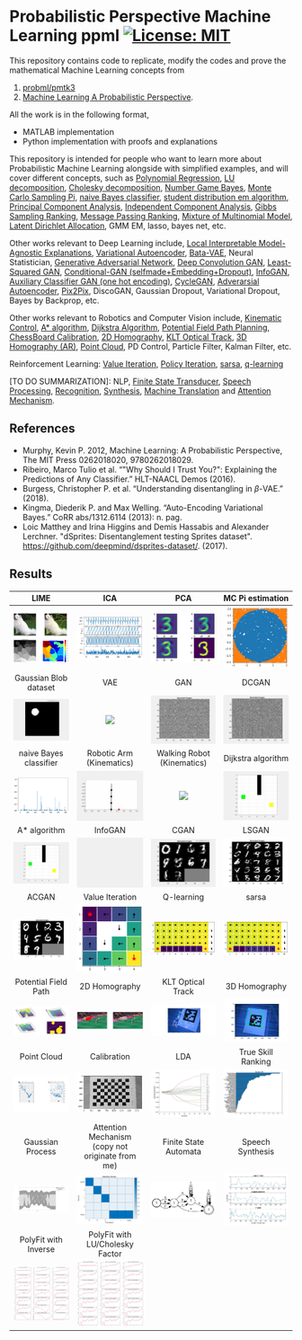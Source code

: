# Probabilistic Perspective Machine Learning ppml [![License: MIT](https://img.shields.io/badge/License-MIT-yellow.svg)](https://opensource.org/licenses/MIT)
This repository contains code to replicate, modify the codes and prove the mathematical Machine Learning concepts from 
1. [probml/pmtk3](https://github.com/probml/pmtk3)
2. [Machine Learning A Probabilistic Perspective](https://doc.lagout.org/science/Artificial%20Intelligence/Machine%20learning/Machine%20Learning_%20A%20Probabilistic%20Perspective%20%5BMurphy%202012-08-24%5D.pdf).  


All the work is in the following format, 
- MATLAB implementation
- Python implementation with proofs and explanations

This repository is intended for people who want to learn more about Probabilistic Machine Learning alongside with simplified examples, and will cover different concepts, such as [Polynomial Regression](https://github.com/zcemycl/ProbabilisticPerspectiveMachineLearning/blob/master/Probabilistic%20Machine%20Learning/Introduction%20to%20Probabilistic%20Machine%20Learning/Linear%20in%20the%20parameters%20regression.ipynb), [LU decomposition](https://github.com/zcemycl/ProbabilisticPerspectiveMachineLearning/blob/master/Probabilistic%20Machine%20Learning/Introduction%20to%20Probabilistic%20Machine%20Learning/Linear%20in%20the%20parameters%20regression.ipynb), [Cholesky decomposition](https://github.com/zcemycl/ProbabilisticPerspectiveMachineLearning/blob/master/Probabilistic%20Machine%20Learning/Introduction%20to%20Probabilistic%20Machine%20Learning/Linear%20in%20the%20parameters%20regression.ipynb), [Number Game Bayes](https://github.com/zcemycl/ProbabilisticPerspectiveMachineLearning/blob/master/Machine%20Learning%20A%20Probabilistic%20Perspective/3GMDD/F3.2/3.2numberGame.ipynb), [Monte Carlo Sampling Pi](https://github.com/zcemycl/ProbabilisticPerspectiveMachineLearning/blob/master/Machine%20Learning%20A%20Probabilistic%20Perspective/2Probability/F2.19/2.19mcEstimatePi.ipynb), [naive Bayes classifier](https://github.com/zcemycl/ProbabilisticPerspectiveMachineLearning/blob/master/Machine%20Learning%20A%20Probabilistic%20Perspective/3GMDD/F3.8/3.8naiveBayesBowDemo.ipynb), [student distribution em algorithm](https://github.com/zcemycl/ProbabilisticPerspectiveMachineLearning/blob/master/Machine%20Learning%20A%20Probabilistic%20Perspective/2Probability/F2.8/2.8RobustDemo.ipynb), [Principal Component Analysis](https://github.com/zcemycl/ProbabilisticPerspectiveMachineLearning/blob/master/Machine%20Learning%20A%20Probabilistic%20Perspective/12LatentLinearModels/F12.5/12.5pcaImageDemo.ipynb), [Independent Component Analysis](https://github.com/zcemycl/ProbabilisticPerspectiveMachineLearning/blob/master/Machine%20Learning%20A%20Probabilistic%20Perspective/12LatentLinearModels/F12.20/12.20icaDemo.ipynb), [Gibbs Sampling Ranking](https://github.com/zcemycl/ProbabilisticPerspectiveMachineLearning/blob/master/Probabilistic%20Machine%20Learning/Ranking/Ranking.ipynb), [Message Passing Ranking](https://github.com/zcemycl/ProbabilisticPerspectiveMachineLearning/blob/master/Probabilistic%20Machine%20Learning/Message%20Passing/Message%20Passing.ipynb), [Mixture of Multinomial Model](https://github.com/zcemycl/ProbabilisticPerspectiveMachineLearning/blob/master/Probabilistic%20Machine%20Learning/Multinomial%20Mixture/Mixture%20of%20Multinomials.ipynb), [Latent Dirichlet Allocation](https://github.com/zcemycl/ProbabilisticPerspectiveMachineLearning/blob/master/Probabilistic%20Machine%20Learning/Latent%20Dirichlet%20Allocation/Latent%20Dirichlet%20Allocation.ipynb), GMM EM, lasso, bayes net, etc.

Other works relevant to Deep Learning include, [Local Interpretable Model-Agnostic Explanations](https://github.com/zcemycl/ProbabilisticPerspectiveMachineLearning/blob/master/LIME/LIME.ipynb), [Variational Autoencoder](https://github.com/zcemycl/ProbabilisticPerspectiveMachineLearning/blob/master/Variational%20Autoencoder%20and%20Its%20extension/VAE/VAE.m), [Bata-VAE](https://github.com/zcemycl/ProbabilisticPerspectiveMachineLearning/blob/master/Variational%20Autoencoder%20and%20Its%20extension/BVAE/BVAE.m), Neural Statistician, [Generative Adversarial Network](https://github.com/zcemycl/ProbabilisticPerspectiveMachineLearning/blob/master/Generative%20Adversarial%20Network%20and%20its%20extension/GAN/GAN.m), [Deep Convolution GAN](https://github.com/zcemycl/ProbabilisticPerspectiveMachineLearning/blob/master/Generative%20Adversarial%20Network%20and%20its%20extension/DCGAN/DCGAN.m), [Least-Squared GAN](https://github.com/zcemycl/ProbabilisticPerspectiveMachineLearning/blob/master/Generative%20Adversarial%20Network%20and%20its%20extension/LSGAN/LSGAN.m), [Conditional-GAN (selfmade+Embedding+Dropout)](https://github.com/zcemycl/ProbabilisticPerspectiveMachineLearning/blob/master/Generative%20Adversarial%20Network%20and%20its%20extension/CGAN/CGAN.m), [InfoGAN](https://github.com/zcemycl/ProbabilisticPerspectiveMachineLearning/blob/master/Generative%20Adversarial%20Network%20and%20its%20extension/InfoGAN/InfoGAN.m), [Auxiliary Classifier GAN (one hot encoding)](https://github.com/zcemycl/ProbabilisticPerspectiveMachineLearning/blob/master/Generative%20Adversarial%20Network%20and%20its%20extension/ACGAN/ACGAN.m), [CycleGAN](https://github.com/zcemycl/Matlab-GAN/blob/master/CycleGAN/CycleGAN.m), [Adverarsial Autoencoder](https://github.com/zcemycl/Matlab-GAN/blob/master/AAE/AAE.m), [Pix2Pix](https://github.com/zcemycl/Matlab-GAN/blob/master/Pix2Pix/PIX2PIX.m), DiscoGAN, Gaussian Dropout, Variational Dropout, Bayes by Backprop, etc.

Other works relevant to Robotics and Computer Vision include, [Kinematic Control](https://github.com/zcemycl/ProbabilisticPerspectiveMachineLearning/blob/master/Robotics/Kinematics/RoboticArm.m), [A* algorithm](https://github.com/zcemycl/ProbabilisticPerspectiveMachineLearning/blob/master/Robotics/Astar/AstarAlgorithm.ipynb), [Dijkstra Algorithm](https://github.com/zcemycl/ProbabilisticPerspectiveMachineLearning/blob/master/Robotics/DijkstraGrid/DijkstraAlgorithm.ipynb), [Potential Field Path Planning](https://github.com/zcemycl/ProbabilisticPerspectiveMachineLearning/blob/master/Robotics/PotentialFieldPlanPath/PotentialFieldPath.ipynb), [ChessBoard Calibration](https://github.com/zcemycl/ProbabilisticPerspectiveMachineLearning/blob/master/Computer%20Vision/Calibration/calibrationviaChessBoard.ipynb), [2D Homography](https://github.com/zcemycl/ProbabilisticPerspectiveMachineLearning/blob/master/Computer%20Vision/Logo%20Projection/LogoProjection.ipynb), [KLT Optical Track](https://github.com/zcemycl/ProbabilisticPerspectiveMachineLearning/blob/master/Computer%20Vision/Optical%20Track/CornerTracking.ipynb), [3D Homography (AR)](https://github.com/zcemycl/ProbabilisticPerspectiveMachineLearning/blob/master/Computer%20Vision/3D%20object%20projection/3D%20Homography.ipynb), [Point Cloud](https://github.com/zcemycl/ProbabilisticPerspectiveMachineLearning/blob/master/Computer%20Vision/Point%20Cloud/PointCloud.ipynb), PD Control, Particle Filter, Kalman Filter, etc.

Reinforcement Learning: [Value Iteration](https://github.com/zcemycl/ProbabilisticPerspectiveMachineLearning/blob/master/ReinforcemnetLearning/ValueIteration.ipynb), [Policy Iteration](https://github.com/zcemycl/ProbabilisticPerspectiveMachineLearning/blob/master/ReinforcemnetLearning/PolicyIteration.ipynb), [sarsa](https://github.com/zcemycl/ProbabilisticPerspectiveMachineLearning/blob/master/ReinforcemnetLearning/sarsa.ipynb), [q-learning](https://github.com/zcemycl/ProbabilisticPerspectiveMachineLearning/blob/master/ReinforcemnetLearning/q-learning.ipynb)

[TO DO SUMMARIZATION]: NLP, [Finite State Transducer](https://github.com/zcemycl/ProbabilisticPerspectiveMachineLearning/blob/master/Others/Probabilistic%20Automata/WA.pdf), [Speech Processing](https://github.com/zcemycl/ProbabilisticPerspectiveMachineLearning/blob/master/Others/Speech%20Processing/SP.pdf), [Recognition](https://github.com/zcemycl/ProbabilisticPerspectiveMachineLearning/blob/master/Others/Speech%20Recognition/SR.pdf), [Synthesis](https://github.com/zcemycl/ProbabilisticPerspectiveMachineLearning/blob/master/Others/Speech%20Synthesis/SS.pdf), [Machine Translation](https://github.com/zcemycl/ProbabilisticPerspectiveMachineLearning/blob/master/Others/Machine%20Translation/MT.pdf) and [Attention Mechanism](https://github.com/zcemycl/ProbabilisticPerspectiveMachineLearning/blob/master/Others/Attention%20Mechanism/main.m). 

 ## References
 - Murphy, Kevin P. 2012, Machine Learning: A Probabilistic Perspective, The MIT Press 0262018020, 9780262018029. 
 - Ribeiro, Marco Tulio et al. “"Why Should I Trust You?": Explaining the Predictions of Any Classifier.” HLT-NAACL Demos (2016).
 - Burgess, Christopher P. et al. “Understanding disentangling in $\beta$-VAE.” (2018).
 - Kingma, Diederik P. and Max Welling. “Auto-Encoding Variational Bayes.” CoRR abs/1312.6114 (2013): n. pag.
 - Loic Matthey and Irina Higgins and Demis Hassabis and Alexander Lerchner. "dSprites: Disentanglement testing Sprites dataset". https://github.com/deepmind/dsprites-dataset/. (2017).

 
 ## Results
LIME         |  ICA  | PCA|MC Pi estimation
:-------------------------:|:-------------------------:|:-------------------------:|:-------------------------:
<img src="https://github.com/zcemycl/ProbabilisticPerspectiveMachineLearning/blob/master/LIME/result.png" width="200" > |  <img src="https://github.com/zcemycl/ProbabilisticPerspectiveMachineLearning/blob/master/Machine%20Learning%20A%20Probabilistic%20Perspective/12LatentLinearModels/F12.20/icaresult.png" width="200" >|<img src="https://github.com/zcemycl/ProbabilisticPerspectiveMachineLearning/blob/master/Machine%20Learning%20A%20Probabilistic%20Perspective/12LatentLinearModels/F12.5/pcaresult.png" width="200" >|<img src="https://github.com/zcemycl/ProbabilisticPerspectiveMachineLearning/blob/master/Machine%20Learning%20A%20Probabilistic%20Perspective/2Probability/F2.19/result.png" width="200" >
Gaussian Blob dataset|VAE|GAN|DCGAN
<img src="https://github.com/zcemycl/ProbabilisticPerspectiveMachineLearning/blob/master/Variational%20Autoencoder%20and%20Its%20extension/BVAE/GaussBlob.gif" width="200" >|<img src="https://github.com/zcemycl/ProbabilisticPerspectiveMachineLearning/blob/master/Variational%20Autoencoder%20and%20Its%20extension/VAE/VAEmnist.gif" width="200" >|<img src="https://github.com/zcemycl/ProbabilisticPerspectiveMachineLearning/blob/master/Generative%20Adversarial%20Network%20and%20its%20extension/GAN/GANmnist.gif" width="200">|<img src="https://github.com/zcemycl/ProbabilisticPerspectiveMachineLearning/blob/master/Generative%20Adversarial%20Network%20and%20its%20extension/DCGAN/DCGANmnist.gif" width="200">
naive Bayes classifier| Robotic Arm (Kinematics) | Walking Robot (Kinematics) | Dijkstra algorithm
<img src="https://github.com/zcemycl/ProbabilisticPerspectiveMachineLearning/blob/master/Machine%20Learning%20A%20Probabilistic%20Perspective/3GMDD/F3.8/NB1.png" width="200">| <img src="https://github.com/zcemycl/ProbabilisticPerspectiveMachineLearning/blob/master/Robotics/Kinematics/RoboticArm.gif" width="200"> | <img src="https://github.com/zcemycl/ProbabilisticPerspectiveMachineLearning/blob/master/Robotics/Kinematics/WalkingRobot.gif" width="200"> | <img src="https://github.com/zcemycl/ProbabilisticPerspectiveMachineLearning/blob/master/Robotics/DijkstraGrid/Dijkstra.gif" width="200">
A* algorithm |InfoGAN | CGAN | LSGAN
<img src="https://github.com/zcemycl/ProbabilisticPerspectiveMachineLearning/blob/master/Robotics/Astar/AStar.gif" width="200"> | <img src="https://github.com/zcemycl/ProbabilisticPerspectiveMachineLearning/blob/master/Generative%20Adversarial%20Network%20and%20its%20extension/InfoGAN/InfoGANmnist.gif" width="200"> | <img src="https://github.com/zcemycl/ProbabilisticPerspectiveMachineLearning/blob/master/Generative%20Adversarial%20Network%20and%20its%20extension/CGAN/CGANmnist.gif" width="200">| <img src="https://github.com/zcemycl/ProbabilisticPerspectiveMachineLearning/blob/master/Generative%20Adversarial%20Network%20and%20its%20extension/LSGAN/LSGANresult.jpg" width="200">
ACGAN|Value Iteration|Q-learning|sarsa
<img src="https://github.com/zcemycl/ProbabilisticPerspectiveMachineLearning/blob/master/Generative%20Adversarial%20Network%20and%20its%20extension/ACGAN/ACGANresult.jpg" width="200">|<img src="https://github.com/zcemycl/ProbabilisticPerspectiveMachineLearning/blob/master/ReinforcemnetLearning/ValIter1.png" width="200">|<img src="https://github.com/zcemycl/ProbabilisticPerspectiveMachineLearning/blob/master/ReinforcemnetLearning/qlearn3.png" width="200">|<img src="https://github.com/zcemycl/ProbabilisticPerspectiveMachineLearning/blob/master/ReinforcemnetLearning/sarsa3.png" width="200">
Potential Field Path|2D Homography |KLT Optical Track|3D Homography
<img src="https://github.com/zcemycl/ProbabilisticPerspectiveMachineLearning/blob/master/Robotics/PotentialFieldPlanPath/result.png" width="200">|<img src="https://github.com/zcemycl/ProbabilisticPerspectiveMachineLearning/blob/master/Computer%20Vision/Logo%20Projection/result.png" width="200">|<img src="https://github.com/zcemycl/ProbabilisticPerspectiveMachineLearning/blob/master/Computer%20Vision/Optical%20Track/result.png" width="200">|<img src="https://github.com/zcemycl/ProbabilisticPerspectiveMachineLearning/blob/master/Computer%20Vision/3D%20object%20projection/ar_result.png" width="200">
Point Cloud|Calibration|LDA|True Skill Ranking
<img src="https://github.com/zcemycl/ProbabilisticPerspectiveMachineLearning/blob/master/Computer%20Vision/Point%20Cloud/pointcloud.png" width="200">|<img src="https://github.com/zcemycl/ProbabilisticPerspectiveMachineLearning/blob/master/Computer%20Vision/Calibration/calibrationChessBoard.png" width="200">|<img src="https://github.com/zcemycl/ProbabilisticPerspectiveMachineLearning/blob/master/Probabilistic%20Machine%20Learning/Latent%20Dirichlet%20Allocation/output/e1.jpg" width="200">|<img src="https://github.com/zcemycl/ProbabilisticPerspectiveMachineLearning/blob/master/Probabilistic%20Machine%20Learning/Ranking/output/mp.jpg" width="200">
Gaussian Process|Attention Mechanism <br>(copy not originate from me)|Finite State Automata|Speech Synthesis
<img src="https://github.com/zcemycl/ProbabilisticPerspectiveMachineLearning/blob/master/Probabilistic%20Machine%20Learning/Gaussian%20Process/output/a1.jpg" width="200">|<img src="https://github.com/zcemycl/ProbabilisticPerspectiveMachineLearning/blob/master/Others/Attention%20Mechanism/attentionPlot.jpg" width="200">|<img src="https://github.com/zcemycl/ProbabilisticPerspectiveMachineLearning/blob/master/Others/Probabilistic%20Automata/FSA.PNG" width="200">|<img src="https://github.com/zcemycl/ProbabilisticPerspectiveMachineLearning/blob/master/Others/Speech%20Synthesis/result.PNG" width="200">
PolyFit with Inverse|PolyFit with LU/Cholesky Factor||
<img src="https://github.com/zcemycl/ProbabilisticPerspectiveMachineLearning/blob/master/Probabilistic%20Machine%20Learning/Introduction%20to%20Probabilistic%20Machine%20Learning/PolyFitInv.png" width="200">|<img src="https://github.com/zcemycl/ProbabilisticPerspectiveMachineLearning/blob/master/Probabilistic%20Machine%20Learning/Introduction%20to%20Probabilistic%20Machine%20Learning/PolyFitLUChol.png" width="200">||

